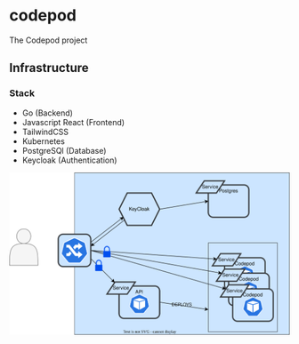 # codepod
The Codepod project

## Infrastructure

### Stack

- Go                (Backend)
- Javascript React  (Frontend)
- TailwindCSS
- Kubernetes
- PostgreSQl        (Database)
- Keycloak          (Authentication)

![InfrastructureCodepod](https://raw.githubusercontent.com/gKits/codepod/dfde8cfce350a2b6189821a858b578831983f47c/docs/codepod.drawio.svg)
